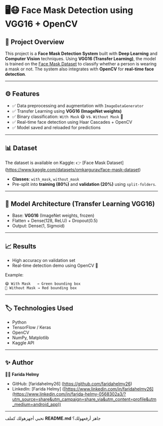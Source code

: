 # 🖥😷 Face Mask Detection using VGG16 + OpenCV

## 📌 Project Overview

This project is a **Face Mask Detection System** built with **Deep Learning** and **Computer Vision** techniques.
Using **VGG16 (Transfer Learning)**, the model is trained on the [Face Mask Dataset](https://www.kaggle.com/datasets/omkargurav/face-mask-dataset) to classify whether a person is wearing a mask or not.
The system also integrates with **OpenCV** for **real-time face detection**.

---

## ⚙️ Features

* ✅ Data preprocessing and augmentation with `ImageDataGenerator`
* ✅ Transfer Learning using **VGG16 (ImageNet weights)**
* ✅ Binary classification: `With Mask` 😷 vs. `Without Mask` 🚫
* ✅ Real-time face detection using Haar Cascades + OpenCV
* ✅ Model saved and reloaded for predictions

---

## 📊 Dataset

The dataset is available on Kaggle:
👉 [Face Mask Dataset] (https://www.kaggle.com/datasets/omkargurav/face-mask-dataset)

* **Classes**: `with_mask`, `without_mask`
* Pre-split into **training (80%)** and **validation (20%)** using `split-folders`.

---

## 🧠 Model Architecture (Transfer Learning VGG16)

* Base: **VGG16** (ImageNet weights, frozen)
* Flatten + Dense(128, ReLU) + Dropout(0.5)
* Output: Dense(1, Sigmoid)

---

## 📈 Results

* High accuracy on validation set
* Real-time detection demo using OpenCV 🎥

Example:

```
😷 With Mask   → Green bounding box  
🚫 Without Mask → Red bounding box
```

---

## 🏷️ Technologies Used

* Python
* TensorFlow / Keras
* OpenCV
* NumPy, Matplotlib
* Kaggle API

---

## ✨ Author

👩‍💻 **Farida Helmy**

* GitHub: [faridahelmy26] (https://github.com/faridahelmy26)
* LinkedIn: [Farida Helmy] ([https://www.linkedin.com/in/faridahelmy26](https://www.linkedin.com/in/farida-helmy-0568302a3/?utm_source=share&utm_campaign=share_via&utm_content=profile&utm_medium=android_app))

---

تحبي أجهزهولك كملف **README.md** جاهز أرفعهولك؟
